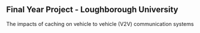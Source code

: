 ## Final Year Project - Loughborough University
The impacts of caching on vehicle to vehicle (V2V) communication systems
